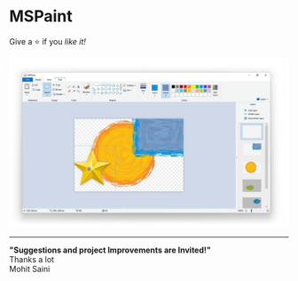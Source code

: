 # MSPaint
Give a :star: if you *like it!*<br>

![Screenshot of MSPaint](/.readme/mspaint-home.png)

---
**"Suggestions and project Improvements are Invited!"** <br>
 Thanks a lot <br>
 Mohit Saini
